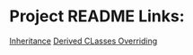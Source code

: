 # Project README Links:
[Inheritance](https://github.com/KuroFoxCoder/Inheritance-Derived-classes-and-Overriding-classes/blob/main/Inheritance/README.md)
[Derived CLasses
](https://github.com/KuroFoxCoder/Inheritance-Derived-classes-and-Overriding-classes/blob/main/Derived%20Classes/README.md)[Overriding](https://github.com/KuroFoxCoder/Inheritance-Derived-classes-and-Overriding-classes/blob/main/Overriding%20Classes/README.md)

